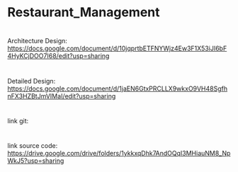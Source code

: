 # Restaurant_Management

#
Architecture Design: https://docs.google.com/document/d/10jqprtbETFNYWjz4Ew3F1X53iJI6bF4HyKCjDOO7I68/edit?usp=sharing
#
Detailed Design: https://docs.google.com/document/d/1jaEN6GtxPRCLLX9wkxO9VH48SgfhnFX3HZBtJmVIMaI/edit?usp=sharing
#
link git: 
#
link source code: https://drive.google.com/drive/folders/1ykkxqDhk7AndOQqI3MHiauNM8_NpWkJ5?usp=sharing
